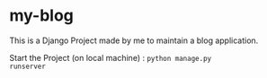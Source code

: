 # my-blog
This is a Django Project made by me to maintain a blog application. 

Start the Project (on local machine) : <code>python manage.py runserver</code>
